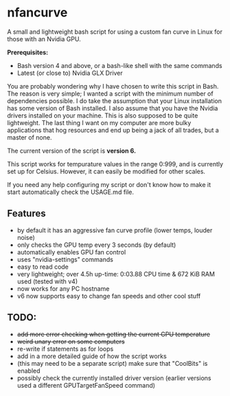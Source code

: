 # nfancurve
A small and lightweight bash script for using a custom fan curve in Linux for those with an Nvidia GPU.

**Prerequisites:**
- Bash version 4 and above, or a bash-like shell with the same commands
- Latest (or close to) Nvidia GLX Driver

You are probably wondering why I have chosen to write this script in Bash. The reason is very simple; I wanted a script with the minimum number of dependencies possible. I do take the assumption that your Linux installation has some version of Bash installed. I also assume that you have the Nvidia drivers installed on your machine.
This is also supposed to be quite lightweight. The last thing I want on my computer are more bulky applications that hog resources and end up being a jack of all trades, but a master of none.

The current version of the script is **version 6.**

This script works for tempurature values in the range 0:999, and is currently set up for Celsius. However, it can easily be modified for other scales.

If you need any help configuring my script or don't know how to make it start automatically check the USAGE.md file.

## Features
- by default it has an aggressive fan curve profile (lower temps, louder noise)
- only checks the GPU temp every 3 seconds (by default)
- automatically enables GPU fan control
- uses "nvidia-settings" commands
- easy to read code
- very lightweight; over 4.5h up-time: 0:03.88 CPU time & 672 KiB RAM used (tested with v4)
- now works for any PC hostname
- v6 now supports easy to change fan speeds and other cool stuff

## TODO:
- ~~add more error checking when getting the current GPU temperature~~
- ~~weird unary error on some computers~~
- re-write if statements as for loops
- add in a more detailed guide of how the script works
- (this may need to be a separate script) make sure that "CoolBits" is enabled
- possibly check the currently installed driver version (earlier versions used a different GPUTargetFanSpeed command)
